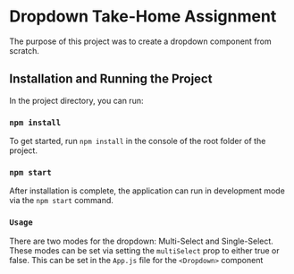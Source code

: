 # Dropdown Take-Home Assignment

The purpose of this project was to create a dropdown component from scratch.

## Installation and Running the Project

In the project directory, you can run:

### `npm install`

To get started, run `npm install` in the console of the root folder of the project.

### `npm start`

After installation is complete, the application can run in development mode via the `npm start` command.

### `Usage`

There are two modes for the dropdown: Multi-Select and Single-Select. These modes can be set via setting the `multiSelect`
prop to either true or false. This can be set in the `App.js` file for the `<Dropdown>` component